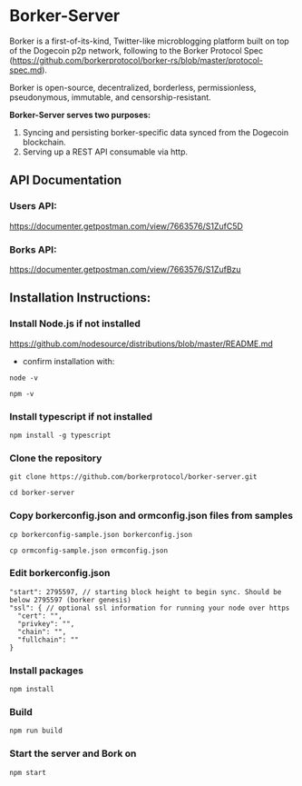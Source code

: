 # Borker-Server

Borker is a first-of-its-kind, Twitter-like microblogging platform built on top of the Dogecoin p2p network, following to the Borker Protocol Spec (https://github.com/borkerprotocol/borker-rs/blob/master/protocol-spec.md).

Borker is open-source, decentralized, borderless, permissionless, pseudonymous, immutable, and censorship-resistant.

**Borker-Server serves two purposes:**
  1. Syncing and persisting borker-specific data synced from the Dogecoin blockchain.
  2. Serving up a REST API consumable via http.

## API Documentation
### Users API:
https://documenter.getpostman.com/view/7663576/S1ZufC5D
### Borks API:
https://documenter.getpostman.com/view/7663576/S1ZufBzu

## Installation Instructions:

### Install Node.js if not installed
https://github.com/nodesource/distributions/blob/master/README.md

* confirm installation with:

```node -v```

```npm -v```

### Install typescript if not installed
```npm install -g typescript```

### Clone the repository
```git clone https://github.com/borkerprotocol/borker-server.git```

```cd borker-server```

### Copy borkerconfig.json and ormconfig.json files from samples
```cp borkerconfig-sample.json borkerconfig.json```

```cp ormconfig-sample.json ormconfig.json```

### Edit borkerconfig.json
```"externalip": "", // ip/url of prefered superdoge node
"start": 2795597, // starting block height to begin sync. Should be below 2795597 (borker genesis)
"ssl": { // optional ssl information for running your node over https
  "cert": "",
  "privkey": "",
  "chain": "",
  "fullchain": ""
}
```
### Install packages
```npm install```

### Build
```npm run build```

### Start the server and Bork on
```npm start```
